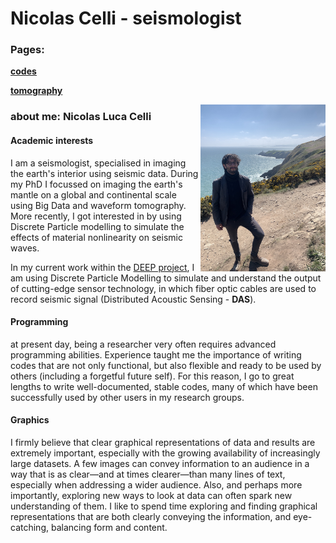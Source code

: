 
# Nicolas Celli - seismologist


### Pages:

[<ins>**codes**</ins>](codes.md)

[<ins>**tomography**</ins>](tomography.md)



<img style="float:right" src="./IMG_0910.jpeg" alt="seis" width="200">

### about me: Nicolas Luca Celli 

#### Academic interests
I am a seismologist, specialised in imaging the earth's interior using seismic data. During my PhD I focussed on imaging the earth's mantle on a global and continental scale using Big Data and waveform tomography. More recently, I got interested in by using Discrete Particle modelling to simulate the effects of material nonlinearity on seismic waves. 

In my current work within the [DEEP project](http://deepgeothermal.org/home/), I am using Discrete Particle Modelling to simulate and understand the output of cutting-edge sensor technology, in which fiber optic cables are used to record seismic signal (Distributed Acoustic Sensing - **DAS**).

#### Programming
at present day, being a researcher very often requires advanced programming abilities. Experience taught me the importance of writing codes that are not only functional, but also flexible and ready to be used by others (including a forgetful future self). For this reason, I go to great lengths to write well-documented, stable codes, many of which have been successfully used by other users in my research groups.

#### Graphics
I firmly believe that clear graphical representations of data and results are extremely important, especially with the growing availability of increasingly large datasets. A few images can convey information to an audience in a way that is as clear—and at times clearer—than many lines of text, especially when addressing a wider audience. Also, and perhaps more importantly, exploring new ways to look at data can often spark new understanding of them. I like to spend time exploring and finding graphical representations that are both clearly conveying the information, and eye-catching, balancing form and content.
